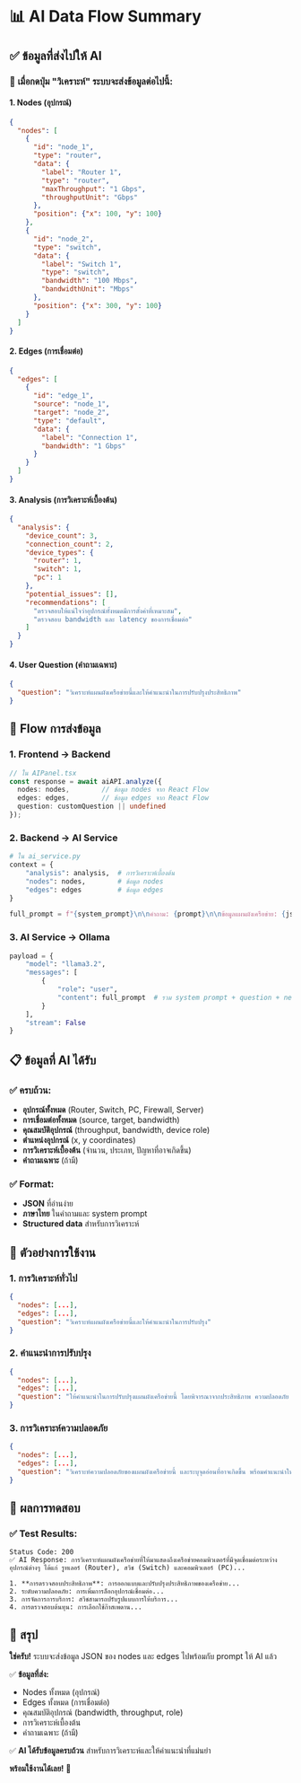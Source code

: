 # 📊 AI Data Flow Summary

## ✅ **ข้อมูลที่ส่งไปให้ AI**

### 🎯 **เมื่อกดปุ่ม "วิเคราะห์" ระบบจะส่งข้อมูลต่อไปนี้:**

#### 1. **Nodes (อุปกรณ์)**
```json
{
  "nodes": [
    {
      "id": "node_1",
      "type": "router",
      "data": {
        "label": "Router 1",
        "type": "router",
        "maxThroughput": "1 Gbps",
        "throughputUnit": "Gbps"
      },
      "position": {"x": 100, "y": 100}
    },
    {
      "id": "node_2",
      "type": "switch",
      "data": {
        "label": "Switch 1", 
        "type": "switch",
        "bandwidth": "100 Mbps",
        "bandwidthUnit": "Mbps"
      },
      "position": {"x": 300, "y": 100}
    }
  ]
}
```

#### 2. **Edges (การเชื่อมต่อ)**
```json
{
  "edges": [
    {
      "id": "edge_1",
      "source": "node_1",
      "target": "node_2", 
      "type": "default",
      "data": {
        "label": "Connection 1",
        "bandwidth": "1 Gbps"
      }
    }
  ]
}
```

#### 3. **Analysis (การวิเคราะห์เบื้องต้น)**
```json
{
  "analysis": {
    "device_count": 3,
    "connection_count": 2,
    "device_types": {
      "router": 1,
      "switch": 1,
      "pc": 1
    },
    "potential_issues": [],
    "recommendations": [
      "ตรวจสอบให้แน่ใจว่าอุปกรณ์ทั้งหมดมีการตั้งค่าที่เหมาะสม",
      "ตรวจสอบ bandwidth และ latency ของการเชื่อมต่อ"
    ]
  }
}
```

#### 4. **User Question (คำถามเฉพาะ)**
```json
{
  "question": "วิเคราะห์แผนผังเครือข่ายนี้และให้คำแนะนำในการปรับปรุงประสิทธิภาพ"
}
```

## 🔄 **Flow การส่งข้อมูล**

### 1. **Frontend → Backend**
```typescript
// ใน AIPanel.tsx
const response = await aiAPI.analyze({
  nodes: nodes,        // ข้อมูล nodes จาก React Flow
  edges: edges,        // ข้อมูล edges จาก React Flow
  question: customQuestion || undefined
});
```

### 2. **Backend → AI Service**
```python
# ใน ai_service.py
context = {
    "analysis": analysis,  # การวิเคราะห์เบื้องต้น
    "nodes": nodes,        # ข้อมูล nodes
    "edges": edges         # ข้อมูล edges
}

full_prompt = f"{system_prompt}\n\nคำถาม: {prompt}\n\nข้อมูลแผนผังเครือข่าย: {json.dumps(context, ensure_ascii=False, indent=2)}"
```

### 3. **AI Service → Ollama**
```python
payload = {
    "model": "llama3.2",
    "messages": [
        {
            "role": "user",
            "content": full_prompt  # รวม system prompt + question + network data
        }
    ],
    "stream": False
}
```

## 📋 **ข้อมูลที่ AI ได้รับ**

### ✅ **ครบถ้วน:**
- **อุปกรณ์ทั้งหมด** (Router, Switch, PC, Firewall, Server)
- **การเชื่อมต่อทั้งหมด** (source, target, bandwidth)
- **คุณสมบัติอุปกรณ์** (throughput, bandwidth, device role)
- **ตำแหน่งอุปกรณ์** (x, y coordinates)
- **การวิเคราะห์เบื้องต้น** (จำนวน, ประเภท, ปัญหาที่อาจเกิดขึ้น)
- **คำถามเฉพาะ** (ถ้ามี)

### ✅ **Format:**
- **JSON** ที่อ่านง่าย
- **ภาษาไทย** ในคำถามและ system prompt
- **Structured data** สำหรับการวิเคราะห์

## 🎯 **ตัวอย่างการใช้งาน**

### 1. **การวิเคราะห์ทั่วไป**
```json
{
  "nodes": [...],
  "edges": [...],
  "question": "วิเคราะห์แผนผังเครือข่ายนี้และให้คำแนะนำในการปรับปรุง"
}
```

### 2. **คำแนะนำการปรับปรุง**
```json
{
  "nodes": [...],
  "edges": [...],
  "question": "ให้คำแนะนำในการปรับปรุงแผนผังเครือข่ายนี้ โดยพิจารณาจากประสิทธิภาพ ความปลอดภัย และความน่าเชื่อถือ"
}
```

### 3. **การวิเคราะห์ความปลอดภัย**
```json
{
  "nodes": [...],
  "edges": [...],
  "question": "วิเคราะห์ความปลอดภัยของแผนผังเครือข่ายนี้ และระบุจุดอ่อนที่อาจเกิดขึ้น พร้อมคำแนะนำในการแก้ไข"
}
```

## 🧪 **ผลการทดสอบ**

### ✅ **Test Results:**
```
Status Code: 200
✅ AI Response: การวิเคราะห์แผนผังเครือข่ายที่ให้มาแสดงถึงเครือข่ายคอมพิวเตอร์ที่มีจุดเชื่อมต่อระหว่างอุปกรณ์ต่างๆ ได้แก่ รูทเลอร์ (Router), สวิช (Switch) และคอมพิวเตอร์ (PC)...

1. **การตรวจสอบประสิทธิภาพ**: การออกแบบและปรับปรุงประสิทธิภาพของเครือข่าย...
2. ระดับความปลอดภัย: การเพิ่มการล็อกอุปกรณ์เชื่อมต่อ...
3. การจัดการการบริการ: สวิชสามารถปรับรูปแบบการให้บริการ...
4. การตรวจสอบต้นทุน: การเลือกใช้ก๊าสเพดาน...
```

## 🎉 **สรุป**

**ใช่ครับ!** ระบบจะส่งข้อมูล JSON ของ nodes และ edges ไปพร้อมกับ prompt ให้ AI แล้ว

✅ **ข้อมูลที่ส่ง:**
- Nodes ทั้งหมด (อุปกรณ์)
- Edges ทั้งหมด (การเชื่อมต่อ)  
- คุณสมบัติอุปกรณ์ (bandwidth, throughput, role)
- การวิเคราะห์เบื้องต้น
- คำถามเฉพาะ (ถ้ามี)

✅ **AI ได้รับข้อมูลครบถ้วน** สำหรับการวิเคราะห์และให้คำแนะนำที่แม่นยำ

**พร้อมใช้งานได้เลย!** 🚀 